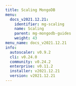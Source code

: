 ```yaml
---
title: Scaling MongoDB
menu:
  docs_v2021.12.21:
    identifier: mg-scaling
    name: Scaling
    parent: mg-mongodb-guides
    weight: 43
menu_name: docs_v2021.12.21
info:
  autoscaler: v0.9.2
  cli: v0.24.0
  community: v0.24.2
  enterprise: v0.11.2
  installer: v2021.12.21
  version: v2021.12.21
---
```


